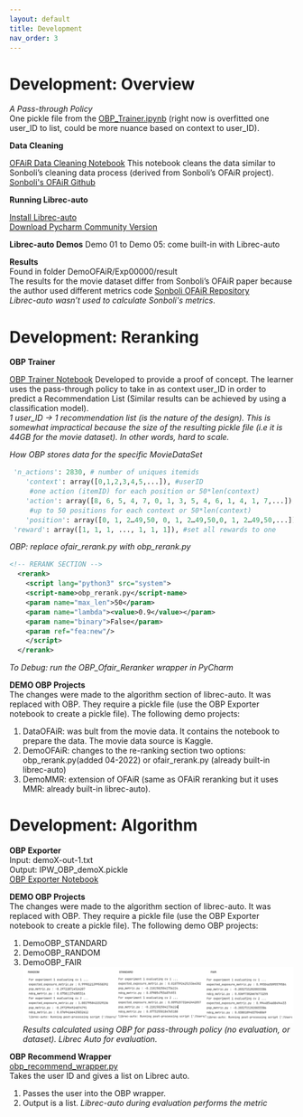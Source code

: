 ```yaml
---
layout: default
title: Development
nav_order: 3
---
```


# Development: Overview

*A Pass-through Policy* <br />
One pickle file from the [OBP_Trainer.ipynb](content/OBP_Trainer.ipynb) (right now is overfitted one user_ID to list, could be more nuance based on context to user_ID). 

**Data Cleaning**

[OFAiR Data Cleaning Notebook](https://github.com/luciajayne/obp-librec-main/blob/main/content/OFAiR_Paper_Replication.ipynb) This notebook cleans the data similar to Sonboli’s cleaning data process (derived from Sonboli’s OFAiR project). <br />
[Sonboli's OFAiR Github](https://github.com/nasimsonboli/OFAiR/blob/main/source%20code/ML26_data_prep.ipynb)

**Running Librec-auto**

[Install Librec-auto](https://librec-auto.readthedocs.io/en/latest/index.html) <br />
[Download Pycharm Community Version](https://www.jetbrains.com/pycharm/download/#section=windows)

**Librec-auto Demos**
Demo 01 to Demo 05: come built-in with Librec-auto

**Results** <br />
Found in folder DemoOFAiR/Exp00000/result <br />
The results for the movie dataset differ from Sonboli’s OFAiR paper because the author used different metrics code [Sonboli OFAiR Repository](https://github.com/nasimsonboli/OFAiR/blob/main/source%20code/ML26_data_prep.ipynb)<br /> *Librec-auto wasn’t used to calculate Sonboli's metrics*. 

# Development: Reranking

**OBP Trainer** 

[OBP Trainer Notebook](content/OBP_Trainer.ipynb)
Developed to provide a proof of concept. The learner uses the pass-through policy to take in as context user_ID in order to predict a Recommendation List (Similar results can be achieved by using a classification model). <br />
*1 user_ID → 1 recommendation list (is the nature of the design). This is somewhat impractical because the size of the resulting pickle file (i.e it is 44GB for the movie dataset). In other words, hard to scale.* <br />

*How OBP stores data for the specific MovieDataSet*
```Python
 'n_actions': 2830, # number of uniques itemids
    'context': array([0,1,2,3,4,5,...]), #userID
     #one action (itemID) for each position or 50*len(context)
    'action': array([8, 6, 5, 4, 7, 0, 1, 3, 5, 4, 6, 1, 4, 1, 7,...]), 
     #up to 50 positions for each context or 50*len(context)
    'position': array([0, 1, 2…49,50, 0, 1, 2…49,50,0, 1, 2…49,50,...]), 
 'reward': array([1, 1, 1, ..., 1, 1, 1]), #set all rewards to one
```
*OBP: replace ofair_rerank.py with obp_rerank.py* <br />
```XML
<!-- RERANK SECTION -->
  <rerank>
    <script lang="python3" src="system">
	<script-name>obp_rerank.py</script-name> 
	<param name="max_len">50</param>
	<param name="lambda"><value>0.9</value></param>
	<param name="binary">False</param>
	<param ref="fea:new"/>
    </script>
  </rerank>
```
*To Debug: run the OBP_Ofair_Reranker wrapper in PyCharm*

**DEMO OBP Projects** <br />
The changes were made to the algorithm section of librec-auto. It was replaced with OBP. They require a pickle file (use the OBP Exporter notebook to create a pickle file).
The following demo projects:
1. DataOFAiR: was bult from the movie data. It contains the notebook to prepare the data. The movie data source is Kaggle. 
2. DemoOFAiR: changes to the re-ranking section two options: obp_rerank.py(added 04-2022) or ofair_rerank.py (already built-in librec-auto)
3. DemoMMR: extension of OFAiR (same as OFAiR reranking but it uses MMR: already built-in librec-auto). <br />

# Development: Algorithm

**OBP Exporter** <br />
Input: demoX-out-1.txt <br />
Output: IPW_OBP_demoX.pickle <br />
[OBP Exporter Notebook](https://github.com/luciajayne/obp-librec-main/blob/main/content/OBP_Exporter.ipynb)

**DEMO OBP Projects** <br />
The changes were made to the algorithm section of librec-auto. It was replaced with OBP. They require a pickle file (use the OBP Exporter notebook to create a pickle file).
The following demo OBP projects:
1. DemoOBP_STANDARD
2. DemoOBP_RANDOM
3. DemoOBP_FAIR
![FAIR STANDARD RANDOM](content/fair_std_rand.png)
*Results calculated using OBP for pass-through policy (no evaluation, or dataset). Librec Auto for evaluation.*

**OBP Recommend Wrapper** <br />
[obp_recommend_wrapper.py](content/obp_recommend_wrapper.py) <br />
Takes the user ID and gives a list on Librec auto.
1. Passes the user into the OBP wrapper.
2. Output is a list. 
*Librec-auto during evaluation performs the metric*
